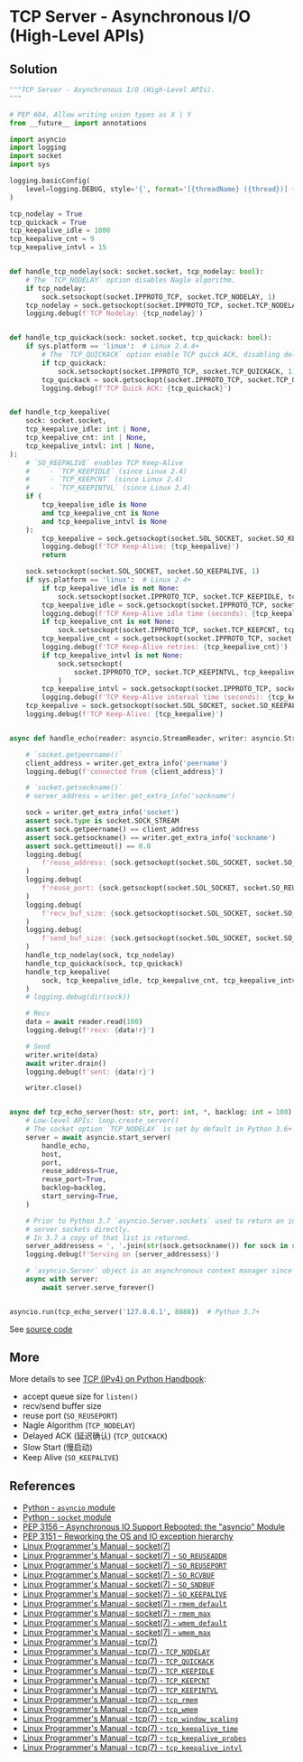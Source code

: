 # TCP Server - Asynchronous I/O (High-Level APIs)

## Solution

```python
"""TCP Server - Asynchronous I/O (High-Level APIs).
"""

# PEP 604, Allow writing union types as X | Y
from __future__ import annotations

import asyncio
import logging
import socket
import sys

logging.basicConfig(
    level=logging.DEBUG, style='{', format='[{threadName} ({thread})] {message}'
)

tcp_nodelay = True
tcp_quickack = True
tcp_keepalive_idle = 1800
tcp_keepalive_cnt = 9
tcp_keepalive_intvl = 15


def handle_tcp_nodelay(sock: socket.socket, tcp_nodelay: bool):
    # The `TCP_NODELAY` option disables Nagle algorithm.
    if tcp_nodelay:
        sock.setsockopt(socket.IPPROTO_TCP, socket.TCP_NODELAY, 1)
    tcp_nodelay = sock.getsockopt(socket.IPPROTO_TCP, socket.TCP_NODELAY) != 0
    logging.debug(f'TCP Nodelay: {tcp_nodelay}')


def handle_tcp_quickack(sock: socket.socket, tcp_quickack: bool):
    if sys.platform == 'linux':  # Linux 2.4.4+
        # The `TCP_QUICKACK` option enable TCP quick ACK, disabling delayed ACKs.
        if tcp_quickack:
            sock.setsockopt(socket.IPPROTO_TCP, socket.TCP_QUICKACK, 1)
        tcp_quickack = sock.getsockopt(socket.IPPROTO_TCP, socket.TCP_QUICKACK) != 0
        logging.debug(f'TCP Quick ACK: {tcp_quickack}')


def handle_tcp_keepalive(
    sock: socket.socket,
    tcp_keepalive_idle: int | None,
    tcp_keepalive_cnt: int | None,
    tcp_keepalive_intvl: int | None,
):
    # `SO_KEEPALIVE` enables TCP Keep-Alive
    #     - `TCP_KEEPIDLE` (since Linux 2.4)
    #     - `TCP_KEEPCNT` (since Linux 2.4)
    #     - `TCP_KEEPINTVL` (since Linux 2.4)
    if (
        tcp_keepalive_idle is None
        and tcp_keepalive_cnt is None
        and tcp_keepalive_intvl is None
    ):
        tcp_keepalive = sock.getsockopt(socket.SOL_SOCKET, socket.SO_KEEPALIVE)
        logging.debug(f'TCP Keep-Alive: {tcp_keepalive}')
        return

    sock.setsockopt(socket.SOL_SOCKET, socket.SO_KEEPALIVE, 1)
    if sys.platform == 'linux':  # Linux 2.4+
        if tcp_keepalive_idle is not None:
            sock.setsockopt(socket.IPPROTO_TCP, socket.TCP_KEEPIDLE, tcp_keepalive_idle)
        tcp_keepalive_idle = sock.getsockopt(socket.IPPROTO_TCP, socket.TCP_KEEPIDLE)
        logging.debug(f'TCP Keep-Alive idle time (seconds): {tcp_keepalive_idle}')
        if tcp_keepalive_cnt is not None:
            sock.setsockopt(socket.IPPROTO_TCP, socket.TCP_KEEPCNT, tcp_keepalive_cnt)
        tcp_keepalive_cnt = sock.getsockopt(socket.IPPROTO_TCP, socket.TCP_KEEPCNT)
        logging.debug(f'TCP Keep-Alive retries: {tcp_keepalive_cnt}')
        if tcp_keepalive_intvl is not None:
            sock.setsockopt(
                socket.IPPROTO_TCP, socket.TCP_KEEPINTVL, tcp_keepalive_intvl
            )
        tcp_keepalive_intvl = sock.getsockopt(socket.IPPROTO_TCP, socket.TCP_KEEPINTVL)
        logging.debug(f'TCP Keep-Alive interval time (seconds): {tcp_keepalive_intvl}')
    tcp_keepalive = sock.getsockopt(socket.SOL_SOCKET, socket.SO_KEEPALIVE)
    logging.debug(f'TCP Keep-Alive: {tcp_keepalive}')


async def handle_echo(reader: asyncio.StreamReader, writer: asyncio.StreamWriter):

    # `socket.getpeername()`
    client_address = writer.get_extra_info('peername')
    logging.debug(f'connected from {client_address}')

    # `socket.getsockname()`
    # server_address = writer.get_extra_info('sockname')

    sock = writer.get_extra_info('socket')
    assert sock.type is socket.SOCK_STREAM
    assert sock.getpeername() == client_address
    assert sock.getsockname() == writer.get_extra_info('sockname')
    assert sock.gettimeout() == 0.0
    logging.debug(
        f'reuse_address: {sock.getsockopt(socket.SOL_SOCKET, socket.SO_REUSEADDR)}'
    )
    logging.debug(
        f'reuse_port: {sock.getsockopt(socket.SOL_SOCKET, socket.SO_REUSEPORT)}'
    )
    logging.debug(
        f'recv_buf_size: {sock.getsockopt(socket.SOL_SOCKET, socket.SO_RCVBUF)}'
    )
    logging.debug(
        f'send_buf_size: {sock.getsockopt(socket.SOL_SOCKET, socket.SO_SNDBUF)}'
    )
    handle_tcp_nodelay(sock, tcp_nodelay)
    handle_tcp_quickack(sock, tcp_quickack)
    handle_tcp_keepalive(
        sock, tcp_keepalive_idle, tcp_keepalive_cnt, tcp_keepalive_intvl
    )
    # logging.debug(dir(sock))

    # Recv
    data = await reader.read(100)
    logging.debug(f'recv: {data!r}')

    # Send
    writer.write(data)
    await writer.drain()
    logging.debug(f'sent: {data!r}')

    writer.close()


async def tcp_echo_server(host: str, port: int, *, backlog: int = 100):
    # Low-level APIs: loop.create_server()
    # The socket option `TCP_NODELAY` is set by default in Python 3.6+
    server = await asyncio.start_server(
        handle_echo,
        host,
        port,
        reuse_address=True,
        reuse_port=True,
        backlog=backlog,
        start_serving=True,
    )

    # Prior to Python 3.7 `asyncio.Server.sockets` used to return an internal list of
    # server sockets directly.
    # In 3.7 a copy of that list is returned.
    server_addressess = ', '.join(str(sock.getsockname()) for sock in server.sockets)
    logging.debug(f'Serving on {server_addressess}')

    # `asyncio.Server` object is an asynchronous context manager since Python 3.7.
    async with server:
        await server.serve_forever()


asyncio.run(tcp_echo_server('127.0.0.1', 8888))  # Python 3.7+
```

See [source code](https://github.com/leven-cn/python-cookbook/blob/main/examples/core/tcp_server_asyncio_high_api.py)

## More

More details to see [TCP (IPv4) on Python Handbook](https://leven-cn.github.io/python-handbook/recipes/core/tcp_ipv4):

- accept queue size for `listen()`
- recv/send buffer size
- reuse port (`SO_REUSEPORT`)
- Nagle Algorithm (`TCP_NODELAY`)
- Delayed ACK (延迟确认) (`TCP_QUICKACK`)
- Slow Start (慢启动)
- Keep Alive (`SO_KEEPALIVE`)

## References

- [Python - `asyncio` module](https://docs.python.org/3/library/asyncio.html)
- [Python - `socket` module](https://docs.python.org/3/library/socket.html)
- [PEP 3156 – Asynchronous IO Support Rebooted: the "asyncio" Module](https://peps.python.org/pep-3156/)
- [PEP 3151 – Reworking the OS and IO exception hierarchy](https://peps.python.org/pep-3151/)
- [Linux Programmer's Manual - socket(7)](https://manpages.debian.org/bullseye/manpages/socket.7.en.html)
- [Linux Programmer's Manual - socket(7) - `SO_REUSEADDR`](https://manpages.debian.org/bullseye/manpages/socket.7.en.html#SO_REUSEADDR)
- [Linux Programmer's Manual - socket(7) - `SO_REUSEPORT`](https://manpages.debian.org/bullseye/manpages/socket.7.en.html#SO_REUSEPORT)
- [Linux Programmer's Manual - socket(7) - `SO_RCVBUF`](https://manpages.debian.org/bullseye/manpages/socket.7.en.html#SO_RCVBUF)
- [Linux Programmer's Manual - socket(7) - `SO_SNDBUF`](https://manpages.debian.org/bullseye/manpages/socket.7.en.html#SO_SNDBUF)
- [Linux Programmer's Manual - socket(7) - `SO_KEEPALIVE`](https://manpages.debian.org/bullseye/manpages/socket.7.en.html#SO_KEEPALIVE)
- [Linux Programmer's Manual - socket(7) - `rmem_default`](https://manpages.debian.org/bullseye/manpages/socket.7.en.html#rmem_default)
- [Linux Programmer's Manual - socket(7) - `rmem_max`](https://manpages.debian.org/bullseye/manpages/socket.7.en.html#rmem_max)
- [Linux Programmer's Manual - socket(7) - `wmem_default`](https://manpages.debian.org/bullseye/manpages/socket.7.en.html#wmem_default)
- [Linux Programmer's Manual - socket(7) - `wmem_max`](https://manpages.debian.org/bullseye/manpages/socket.7.en.html#wmem_max)
- [Linux Programmer's Manual - tcp(7)](https://manpages.debian.org/bullseye/manpages/tcp.7.en.html)
- [Linux Programmer's Manual - tcp(7) - `TCP_NODELAY`](https://manpages.debian.org/bullseye/manpages/tcp.7.en.html#TCP_NODELAY)
- [Linux Programmer's Manual - tcp(7) - `TCP_QUICKACK`](https://manpages.debian.org/bullseye/manpages/tcp.7.en.html#TCP_QUICKACK)
- [Linux Programmer's Manual - tcp(7) - `TCP_KEEPIDLE`](https://manpages.debian.org/bullseye/manpages/tcp.7.en.html#TCP_KEEPIDLE)
- [Linux Programmer's Manual - tcp(7) - `TCP_KEEPCNT`](https://manpages.debian.org/bullseye/manpages/tcp.7.en.html#TCP_KEEPCNT)
- [Linux Programmer's Manual - tcp(7) - `TCP_KEEPINTVL`](https://manpages.debian.org/bullseye/manpages/tcp.7.en.html#TCP_KEEPINTVL)
- [Linux Programmer's Manual - tcp(7) - `tcp_rmem`](https://manpages.debian.org/bullseye/manpages/tcp.7.en.html#tcp_rmem)
- [Linux Programmer's Manual - tcp(7) - `tcp_wmem`](https://manpages.debian.org/bullseye/manpages/tcp.7.en.html#tcp_wmem)
- [Linux Programmer's Manual - tcp(7) - `tcp_window_scaling`](https://manpages.debian.org/bullseye/manpages/tcp.7.en.html#tcp_window_scaling)
- [Linux Programmer's Manual - tcp(7) - `tcp_keepalive_time`](https://manpages.debian.org/bullseye/manpages/tcp.7.en.html#tcp_keepalive_time)
- [Linux Programmer's Manual - tcp(7) - `tcp_keepalive_probes`](https://manpages.debian.org/bullseye/manpages/tcp.7.en.html#tcp_keepalive_probes)
- [Linux Programmer's Manual - tcp(7) - `tcp_keepalive_intvl`](https://manpages.debian.org/bullseye/manpages/tcp.7.en.html#tcp_keepalive_intvl)
